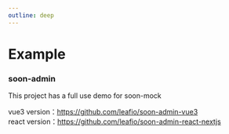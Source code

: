 ```yaml
---
outline: deep
---
```


# Example

### soon-admin

This project has a full use demo for soon-mock

vue3 version：https://github.com/leafio/soon-admin-vue3    
react version：https://github.com/leafio/soon-admin-react-nextjs 
